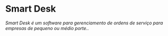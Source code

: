 # Smart Desk
_Smart Desk é um software para gerenciamento de ordens de serviço para empresas de pequeno ou médio porte._.